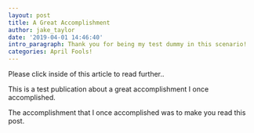 ```yaml
---
layout: post
title: A Great Accomplishment
author: jake_taylor
date: '2019-04-01 14:46:40'
intro_paragraph: Thank you for being my test dummy in this scenario!
categories: April Fools!
---
```

Please click inside of this article to read further..



This is a test publication about a great accomplishment I once accomplished.

The accomplishment that I once accomplished was to make you read this post.
